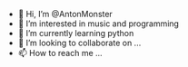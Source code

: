 - 👋 Hi, I’m @AntonMonster
- 👀 I’m interested in music and programming
- 🌱 I’m currently learning python
- 💞️ I’m looking to collaborate on ...
- 📫 How to reach me ...

<!---
AntonMonster/AntonMonster is a ✨ special ✨ repository because its `README.md` (this file) appears on your GitHub profile.
You can click the Preview link to take a look at your changes.
--->
